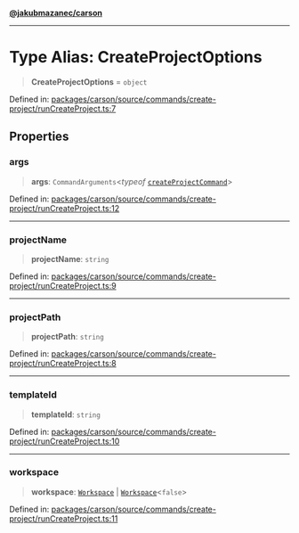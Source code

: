 [**@jakubmazanec/carson**](../README.md)

---

# Type Alias: CreateProjectOptions

> **CreateProjectOptions** = `object`

Defined in:
[packages/carson/source/commands/create-project/runCreateProject.ts:7](https://github.com/jakubmazanec/tools/blob/a1a5edf56256b0aa4e209cc73bc7a07f5d7fc236/packages/carson/source/commands/create-project/runCreateProject.ts#L7)

## Properties

### args

> **args**: `CommandArguments`\<_typeof_
> [`createProjectCommand`](../variables/createProjectCommand.md)\>

Defined in:
[packages/carson/source/commands/create-project/runCreateProject.ts:12](https://github.com/jakubmazanec/tools/blob/a1a5edf56256b0aa4e209cc73bc7a07f5d7fc236/packages/carson/source/commands/create-project/runCreateProject.ts#L12)

---

### projectName

> **projectName**: `string`

Defined in:
[packages/carson/source/commands/create-project/runCreateProject.ts:9](https://github.com/jakubmazanec/tools/blob/a1a5edf56256b0aa4e209cc73bc7a07f5d7fc236/packages/carson/source/commands/create-project/runCreateProject.ts#L9)

---

### projectPath

> **projectPath**: `string`

Defined in:
[packages/carson/source/commands/create-project/runCreateProject.ts:8](https://github.com/jakubmazanec/tools/blob/a1a5edf56256b0aa4e209cc73bc7a07f5d7fc236/packages/carson/source/commands/create-project/runCreateProject.ts#L8)

---

### templateId

> **templateId**: `string`

Defined in:
[packages/carson/source/commands/create-project/runCreateProject.ts:10](https://github.com/jakubmazanec/tools/blob/a1a5edf56256b0aa4e209cc73bc7a07f5d7fc236/packages/carson/source/commands/create-project/runCreateProject.ts#L10)

---

### workspace

> **workspace**: [`Workspace`](../classes/Workspace.md) \|
> [`Workspace`](../classes/Workspace.md)\<`false`\>

Defined in:
[packages/carson/source/commands/create-project/runCreateProject.ts:11](https://github.com/jakubmazanec/tools/blob/a1a5edf56256b0aa4e209cc73bc7a07f5d7fc236/packages/carson/source/commands/create-project/runCreateProject.ts#L11)

